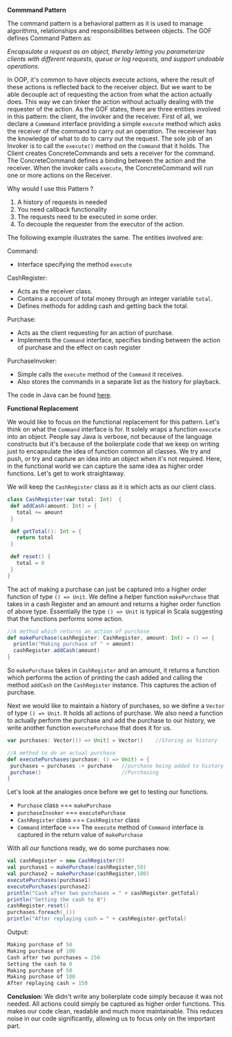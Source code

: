 **Commmand Pattern**

The command pattern is a behavioral pattern as it is used to 
 manage algorithms, relationships and responsibilities between 
 objects. The GOF defines Command Pattern as:
 
 *Encapsulate a request as an object, thereby letting you 
 parameterize clients with different requests, queue or log 
 requests, and support undoable operations.*
 
 In OOP, it's common to have objects execute actions, where the result 
 of these actions is reflected back to the receiver object. But we 
 want to be able decouple act of requesting the action from 
 what the action actually does. This way we can tinker the action 
 without actually dealing with the requester of the action. As the 
GOF states, there are three entities involved in this pattern: 
the client, the invoker and the receiver. First of all, we declare a 
`Commmand` interface providing a simple `execute` method which asks 
the receiver of the command to carry out an operation. The receiever has 
the knowledge of what to do to carry out the request. The sole job 
 of an Invoker is to call the `execute()` method on the `Command` that 
  it holds. The Client creates ConcreteCommands and sets a receiver 
  for the command. The ConcreteCommand defines a binding between the 
  action and the receiver. When the invoker calls `execute`, the 
  ConcreteCommand will run one or more actions on the Receiver.
  
  
 Why would I use this Pattern ?
 
 1) A history of requests in needed 
 2) You need callback functionality
 3) The requests need to be executed in some order.
 4) To decouple the requester from the executor of the action.
 
 The following example illustrates the same. The entities involved are:
 
 Command: 
 - Interface specifying the method `execute` 
 
 CashRegister: 
 - Acts as the receiver class. 
 - Contains a account of total money through an integer variable `total`.
 - Defines methods for adding cash and getting back the total.
 
 Purchase: 
 - Acts as the client requesting for an action of purchase.
 - Implements the `Command` interface, specifies binding between the 
 action of purchase and the effect on cash register
 
PurchaseInvoker:
- Simple calls the `execute` method of the `Command` it receives.
- Also stores the commands in a separate list as the history for playback.

The code in Java can be found [here](https://github.com/akash-07/Software-Engineering-Assignments/blob/master/Term%20Project/Patterns/src/main/scala/commandPattern/test.java).

**Functional Replacement**

We would like to focus on the functional replacement for this pattern. Let's 
think on what the `Command` interface is for. It solely wraps a function 
 `execute` into an object. People say Java is verbose, not because of the 
 language constructs but it's because of the boilerplate code that we keep 
 on writing just to encapsulate the idea of function common all classes. We try 
 and push, or try and capture an idea into an object when it's not required. Here, 
 in the functional world we can capture the same idea as higher order functions.
 Let's get to work straightaway.
 
 We will keep the `CashRegister` class as it is which acts as our client class.
 
 ```scala
class CashRegister(var total: Int)  {
  def addCash(amount: Int) = {
    total += amount
  }

  def getTotal(): Int = {
    return total
  }

  def reset() {
    total = 0
  }
}
```

The act of making a purchase can just be captured into a higher order function of type 
`() => Unit`. We define a helper function `makePurchase` that takes in a cash Register and 
an amount and returns a higher order function of above type. Essentially the type `() => Unit` 
is typical in Scala suggesting that the functions performs some action.

```scala
//A method which returns an action of purchase
def makePurchase(cashRegister: CashRegister, amount: Int) = () => {
  println("Making purchase of " + amount)
  cashRegister.addCash(amount)
}
```

So `makePurchase` takes in `CashRegister` and an amount, it returns a function which 
performs the action of printing the cash added and calling the method `addCash` on the 
`CashRegister` instance. This captures the action of purchase.

Next we would like to maintain a history of purchases, so we define a `Vector` of type 
`() => Unit`. It holds all actions of purchase. We also need a function to actually perform 
 the purchase and add the purchase to our history, we write another function `executePurchase` 
 that does it for us.
 
 ```scala
var purchases: Vector[() => Unit] = Vector()    //Storing as history

//A method to do an actual purchase
def executePurchases(purchase: () => Unit) = {
  purchases = purchases :+ purchase   //purchase being added to history
  purchase()                          //Purchasing
}
```

Let's look at the analogies once before we get to testing our functions.
- `Purchase` class === `makePurchase`
- `purchaseInvoker` === `executePurchase`
- `CashRegister` class === `CashRegister` class
- `Command` interface === The `execute` method of `Command` interface is captured in the 
 return value of `makePurchase`
  
 With all our functions ready, we do some purchases now.
 
 ```scala
val cashRegister = new CashRegister(0)
val purchase1 = makePurchase(cashRegister,50)
val purchase2 = makePurchase(cashRegister,100)
executePurchases(purchase1)   
executePurchases(purchase2)   
println("Cash after two purchases = " + cashRegister.getTotal)  
println("Setting the cash to 0")
cashRegister.reset()
purchases.foreach(_())
println("After replaying cash = " + cashRegister.getTotal)
```

Output:

```scala
Making purchase of 50
Making purchase of 100
Cash after two purchases = 150
Setting the cash to 0
Making purchase of 50
Making purchase of 100
After replaying cash = 150
```

**Conclusion:** We didn't write any bolierplate code simply because it was not needed. All actions 
could simply be captured as higher order functions. This makes our code clean, readable and 
much more maintainable. This reduces noise in our code significantly, allowing us to focus only on 
the important part.